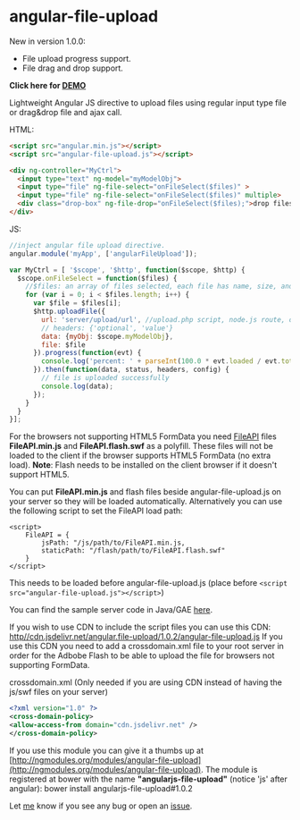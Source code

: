 angular-file-upload
===================

New in version 1.0.0:
* File upload progress support.
* File drag and drop support. 


**Click here for <a href="http://angular-file-upload.appspot.com/" target="_blank">DEMO</a>**

Lightweight Angular JS directive to upload files using regular input type file or drag&drop file and ajax call.

HTML:
```html
<script src="angular.min.js"></script>
<script src="angular-file-upload.js"></script>

<div ng-controller="MyCtrl">
  <input type="text" ng-model="myModelObj">
  <input type="file" ng-file-select="onFileSelect($files)" >
  <input type="file" ng-file-select="onFileSelect($files)" multiple>
  <div class="drop-box" ng-file-drop="onFileSelect($files);">drop files here</div>
</div>
```

JS:
```js
//inject angular file upload directive.
angular.module('myApp', ['angularFileUpload']);

var MyCtrl = [ '$scope', '$http', function($scope, $http) {
  $scope.onFileSelect = function($files) {
    //$files: an array of files selected, each file has name, size, and type.
    for (var i = 0; i < $files.length; i++) {
      var $file = $files[i];
      $http.uploadFile({
        url: 'server/upload/url', //upload.php script, node.js route, or servlet upload url)
        // headers: {'optional', 'value'}
        data: {myObj: $scope.myModelObj},
        file: $file
      }).progress(function(evt) {
        console.log('percent: ' + parseInt(100.0 * evt.loaded / evt.total));
      }).then(function(data, status, headers, config) {
        // file is uploaded successfully
        console.log(data);
      }); 
    }
  }
}];
```


For the browsers not supporting HTML5 FormData you need [FileAPI](https://github.com/mailru/FileAPI) files **FileAPI.min.js** and **FileAPI.flash.swf** as a polyfill. These files will not be loaded to the client if the browser supports HTML5 FormData (no extra load).
**Note**: Flash needs to be installed on the client browser if it doesn't support HTML5. 

You can put **FileAPI.min.js** and flash files beside angular-file-upload.js on your server so they will be loaded automatically. Alternatively you can use the following script to set the FileAPI load path:
```script
<script>
    FileAPI = {
        jsPath: "/js/path/to/FileAPI.min.js,
        staticPath: "/flash/path/to/FileAPI.flash.swf"
    }
</script>
```
This needs to be loaded before angular-file-upload.js (place before `<script src="angular-file-upload.js"></script>`)

You can find the sample server code in Java/GAE [here](https://github.com/danialfarid/angular-file-upload/blob/master/src/com/df/angularfileupload/FileUpload.java).

If you wish to use CDN to include the script files you can use this CDN: [http//cdn.jsdelivr.net/angular.file-upload/1.0.2/angular-file-upload.js](//cdn.jsdelivr.net/angular.file-upload/1.0.2/angular-file-upload.js) 
If you use this CDN you need to add a crossdomain.xml file to your root server in order for the Adbobe Flash to be able to upload the file for browsers not supporting FormData.

crossdomain.xml (Only needed if you are using CDN instead of having the js/swf files on your server)
```crossdomain.xml
<?xml version="1.0" ?>
<cross-domain-policy>
<allow-access-from domain="cdn.jsdelivr.net" />
</cross-domain-policy>
```

If you use this module you can give it a thumbs up at [http://ngmodules.org/modules/angular-file-upload](http://ngmodules.org/modules/angular-file-upload).
The module is registered at bower with the name **"angularjs-file-upload"** (notice 'js' after angular): bower install angularjs-file-upload#1.0.2

Let [me](mailto:danial.farid@gmail.com) know if you see any bug or open an [issue](https://github.com/danialfarid/angular-file-upload/issues).



